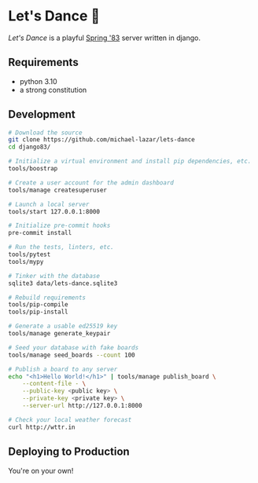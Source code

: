 # Let's Dance 💃

*Let's Dance* is a playful [Spring '83](https://github.com/robinsloan/spring-83-spec) server written in django.

## Requirements

- python 3.10
- a strong constitution

## Development

```bash
# Download the source
git clone https://github.com/michael-lazar/lets-dance
cd django83/

# Initialize a virtual environment and install pip dependencies, etc.
tools/boostrap

# Create a user account for the admin dashboard
tools/manage createsuperuser

# Launch a local server
tools/start 127.0.0.1:8000

# Initialize pre-commit hooks
pre-commit install

# Run the tests, linters, etc.
tools/pytest
tools/mypy

# Tinker with the database
sqlite3 data/lets-dance.sqlite3

# Rebuild requirements
tools/pip-compile
tools/pip-install

# Generate a usable ed25519 key
tools/manage generate_keypair

# Seed your database with fake boards
tools/manage seed_boards --count 100

# Publish a board to any server
echo "<h1>Hello World!</h1>" | tools/manage publish_board \
    --content-file - \
    --public-key <public key> \
    --private-key <private key> \
    --server-url http://127.0.0.1:8000

# Check your local weather forecast
curl http://wttr.in
```

## Deploying to Production

You're on your own!
